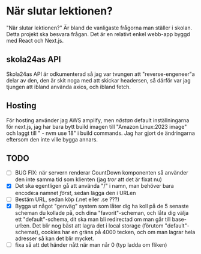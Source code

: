 # När slutar lektionen?

"När slutar lektionen?" Är bland de vanligaste frågorna man ställer i skolan. Detta projekt ska besvara frågan. Det är en relativt enkel webb-app byggd med React och Next.js.

## skola24as API

Skola24as API är odkumenterad så jag var tvungen att "reverse-engeneer"a delar av den, den är skit noga med att skickar headersen, så därför var jag tjungen att ibland använda axios, och ibland fetch.

## Hosting

För hosting använder jag AWS amplify, men _nästan_ default inställningarna för next.js, jag har bara bytt build imagen till "Amazon Linux:2023 image" och laggt till " - nvm use 18" i build commands. Jag har gjort de ändringarna eftersom den inte ville bygga annars.

## TODO

- [ ] BUG FIX: när servern renderar CountDown komponenten så använder den inte samma tid som klienten (jag _tror_ att det är fixat nu)
- [x] Det ska egentligen gå att använda "/" i namn, man behöver bara encode:a namnet _först_, sedan lägga den i URLen
- [ ] Bestäm URL, sedan köp (.net eller .se ???)
- [x] Bygga ut något "genväg" system som låter dig ha koll på de 5 senaste scheman du kollade på, och dina "favorit"-scheman, och låta dig välja ett "default"-schema, dit ska man bli redirectad om man går till base-url:en. Det blir nog bäst att lagra det i local storage (förutom "default"-schemat), cookies har en gräns på 4000 tecken, och om man lagrar hela adresser så kan det blir mycket.
- [ ] fixa så att det händer nått när man når 0 (typ ladda om fliken)
